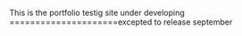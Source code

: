 This is the portfolio testig site under developing =====================excepted to release september
